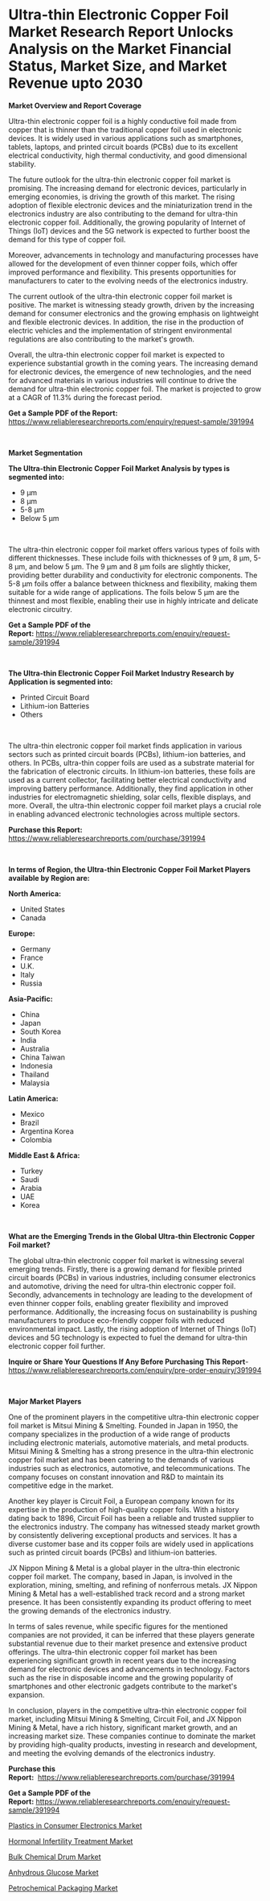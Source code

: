 <p><h1>Ultra-thin Electronic Copper Foil Market Research Report Unlocks Analysis on the Market Financial Status, Market Size, and Market Revenue upto 2030</h1></p><p><strong>Market Overview and Report Coverage</strong></p>
<p><p>Ultra-thin electronic copper foil is a highly conductive foil made from copper that is thinner than the traditional copper foil used in electronic devices. It is widely used in various applications such as smartphones, tablets, laptops, and printed circuit boards (PCBs) due to its excellent electrical conductivity, high thermal conductivity, and good dimensional stability.</p><p>The future outlook for the ultra-thin electronic copper foil market is promising. The increasing demand for electronic devices, particularly in emerging economies, is driving the growth of this market. The rising adoption of flexible electronic devices and the miniaturization trend in the electronics industry are also contributing to the demand for ultra-thin electronic copper foil. Additionally, the growing popularity of Internet of Things (IoT) devices and the 5G network is expected to further boost the demand for this type of copper foil.</p><p>Moreover, advancements in technology and manufacturing processes have allowed for the development of even thinner copper foils, which offer improved performance and flexibility. This presents opportunities for manufacturers to cater to the evolving needs of the electronics industry.</p><p>The current outlook of the ultra-thin electronic copper foil market is positive. The market is witnessing steady growth, driven by the increasing demand for consumer electronics and the growing emphasis on lightweight and flexible electronic devices. In addition, the rise in the production of electric vehicles and the implementation of stringent environmental regulations are also contributing to the market's growth.</p><p>Overall, the ultra-thin electronic copper foil market is expected to experience substantial growth in the coming years. The increasing demand for electronic devices, the emergence of new technologies, and the need for advanced materials in various industries will continue to drive the demand for ultra-thin electronic copper foil. The market is projected to grow at a CAGR of 11.3% during the forecast period.</p></p>
<p><strong>Get a Sample PDF of the Report:</strong> <a href="https://www.reliableresearchreports.com/enquiry/request-sample/391994">https://www.reliableresearchreports.com/enquiry/request-sample/391994</a></p>
<p>&nbsp;</p>
<p><strong>Market Segmentation</strong></p>
<p><strong>The Ultra-thin Electronic Copper Foil Market Analysis by types is segmented into:</strong></p>
<p><ul><li>9 μm</li><li>8 μm</li><li>5-8 μm</li><li>Below 5 μm</li></ul></p>
<p>&nbsp;</p>
<p><p>The ultra-thin electronic copper foil market offers various types of foils with different thicknesses. These include foils with thicknesses of 9 μm, 8 μm, 5-8 μm, and below 5 μm. The 9 μm and 8 μm foils are slightly thicker, providing better durability and conductivity for electronic components. The 5-8 μm foils offer a balance between thickness and flexibility, making them suitable for a wide range of applications. The foils below 5 μm are the thinnest and most flexible, enabling their use in highly intricate and delicate electronic circuitry.</p></p>
<p><strong>Get a Sample PDF of the Report:</strong>&nbsp;<a href="https://www.reliableresearchreports.com/enquiry/request-sample/391994">https://www.reliableresearchreports.com/enquiry/request-sample/391994</a></p>
<p>&nbsp;</p>
<p><strong>The Ultra-thin Electronic Copper Foil Market Industry Research by Application is segmented into:</strong></p>
<p><ul><li>Printed Circuit Board</li><li>Lithium-ion Batteries</li><li>Others</li></ul></p>
<p>&nbsp;</p>
<p><p>The ultra-thin electronic copper foil market finds application in various sectors such as printed circuit boards (PCBs), lithium-ion batteries, and others. In PCBs, ultra-thin copper foils are used as a substrate material for the fabrication of electronic circuits. In lithium-ion batteries, these foils are used as a current collector, facilitating better electrical conductivity and improving battery performance. Additionally, they find application in other industries for electromagnetic shielding, solar cells, flexible displays, and more. Overall, the ultra-thin electronic copper foil market plays a crucial role in enabling advanced electronic technologies across multiple sectors.</p></p>
<p><strong>Purchase this Report:</strong>&nbsp; <a href="https://www.reliableresearchreports.com/purchase/391994">https://www.reliableresearchreports.com/purchase/391994</a></p>
<p>&nbsp;</p>
<p><strong>In terms of Region, the Ultra-thin Electronic Copper Foil Market Players available by Region are:</strong></p>
<p>
    <p> <strong> North America: </strong>
        <ul>
            <li>United States</li>
            <li>Canada</li>
        </ul>
        </p> 
    <p> <strong> Europe: </strong>
        <ul>
            <li>Germany</li>
            <li>France</li>
            <li>U.K.</li>
            <li>Italy</li>
            <li>Russia</li>
        </ul>
        </p> 
    <p> <strong> Asia-Pacific: </strong>
        <ul>
            <li>China</li>
            <li>Japan</li>
            <li>South Korea</li>
            <li>India</li>
            <li>Australia</li>
            <li>China Taiwan</li>
            <li>Indonesia</li>
            <li>Thailand</li>
            <li>Malaysia</li>
        </ul>
        </p> 
    <p> <strong> Latin America: </strong>
        <ul>
            <li>Mexico</li>
            <li>Brazil</li>
            <li>Argentina Korea</li>
            <li>Colombia</li>
        </ul>
        </p> 
    <p> <strong> Middle East & Africa: </strong>
        <ul>
            <li>Turkey</li>
            <li>Saudi</li>
            <li>Arabia</li>
            <li>UAE</li>
            <li>Korea</li>
        </ul>
    </p>
    </p>
<p>&nbsp;</p>
<p><strong>What are the Emerging Trends in the Global Ultra-thin Electronic Copper Foil market?</strong></p>
<p><p>The global ultra-thin electronic copper foil market is witnessing several emerging trends. Firstly, there is a growing demand for flexible printed circuit boards (PCBs) in various industries, including consumer electronics and automotive, driving the need for ultra-thin electronic copper foil. Secondly, advancements in technology are leading to the development of even thinner copper foils, enabling greater flexibility and improved performance. Additionally, the increasing focus on sustainability is pushing manufacturers to produce eco-friendly copper foils with reduced environmental impact. Lastly, the rising adoption of Internet of Things (IoT) devices and 5G technology is expected to fuel the demand for ultra-thin electronic copper foil further.</p></p>
<p><strong>Inquire or Share Your Questions If Any Before Purchasing This Report</strong>- <a href="https://www.reliableresearchreports.com/enquiry/pre-order-enquiry/391994">https://www.reliableresearchreports.com/enquiry/pre-order-enquiry/391994</a></p>
<p>&nbsp;</p>
<p><strong>Major Market Players</strong></p>
<p><p>One of the prominent players in the competitive ultra-thin electronic copper foil market is Mitsui Mining & Smelting. Founded in Japan in 1950, the company specializes in the production of a wide range of products including electronic materials, automotive materials, and metal products. Mitsui Mining & Smelting has a strong presence in the ultra-thin electronic copper foil market and has been catering to the demands of various industries such as electronics, automotive, and telecommunications. The company focuses on constant innovation and R&D to maintain its competitive edge in the market.</p><p>Another key player is Circuit Foil, a European company known for its expertise in the production of high-quality copper foils. With a history dating back to 1896, Circuit Foil has been a reliable and trusted supplier to the electronics industry. The company has witnessed steady market growth by consistently delivering exceptional products and services. It has a diverse customer base and its copper foils are widely used in applications such as printed circuit boards (PCBs) and lithium-ion batteries.</p><p>JX Nippon Mining & Metal is a global player in the ultra-thin electronic copper foil market. The company, based in Japan, is involved in the exploration, mining, smelting, and refining of nonferrous metals. JX Nippon Mining & Metal has a well-established track record and a strong market presence. It has been consistently expanding its product offering to meet the growing demands of the electronics industry.</p><p>In terms of sales revenue, while specific figures for the mentioned companies are not provided, it can be inferred that these players generate substantial revenue due to their market presence and extensive product offerings. The ultra-thin electronic copper foil market has been experiencing significant growth in recent years due to the increasing demand for electronic devices and advancements in technology. Factors such as the rise in disposable income and the growing popularity of smartphones and other electronic gadgets contribute to the market's expansion.</p><p>In conclusion, players in the competitive ultra-thin electronic copper foil market, including Mitsui Mining & Smelting, Circuit Foil, and JX Nippon Mining & Metal, have a rich history, significant market growth, and an increasing market size. These companies continue to dominate the market by providing high-quality products, investing in research and development, and meeting the evolving demands of the electronics industry.</p></p>
<p><strong>Purchase this Report:</strong>&nbsp;&nbsp;<a href="https://www.reliableresearchreports.com/purchase/391994">https://www.reliableresearchreports.com/purchase/391994</a></p>
<p></p>
<p><strong>Get a Sample PDF of the Report:</strong>&nbsp;<a href="https://www.reliableresearchreports.com/enquiry/request-sample/391994">https://www.reliableresearchreports.com/enquiry/request-sample/391994</a></p>
<p><p><a href="https://medium.com/@donaldmendez2018/plastics-in-consumer-electronics-market-trends-forecast-and-competitive-analysis-to-2030-3f5078670b09">Plastics in Consumer Electronics Market</a></p><p><a href="https://medium.com/@angelageorge32/hormonal-infertility-treatment-market-outlook-industry-overview-and-forecast-2023-to-2030-bb3a68b9cf32">Hormonal Infertility Treatment Market</a></p><p><a href="https://medium.com/@patriciaday39/bulk-chemical-drum-market-comprehensive-assessment-by-type-application-and-geography-800135a732ae">Bulk Chemical Drum Market</a></p><p><a href="https://github.com/GroverBarry/Market-Research-Report-List-2/blob/main/anhydrous-glucose-market.md">Anhydrous Glucose Market</a></p><p><a href="https://medium.com/@kennethjensen27/petrochemical-packaging-market-size-and-market-trends-complete-industry-overview-2023-to-2030-d4add989b16d">Petrochemical Packaging Market</a></p></p>
